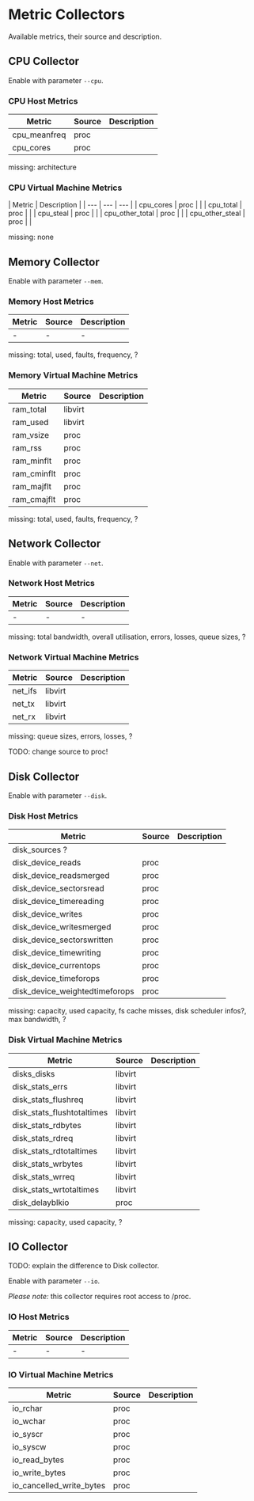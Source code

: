 # Metric Collectors

Available metrics, their source and description.

## CPU Collector

Enable with parameter `--cpu`.

### CPU Host Metrics

| Metric | Source | Description |
| --- | --- | --- |
| cpu_meanfreq | proc | |
| cpu_cores | proc | |

missing: architecture

### CPU Virtual Machine Metrics

| Metric | Description |
| --- | --- | --- |
| cpu_cores | proc | |
| cpu_total | proc | |
| cpu_steal | proc | |
| cpu_other_total | proc | |
| cpu_other_steal | proc | |

missing: none

## Memory Collector

Enable with parameter `--mem`.

### Memory Host Metrics

| Metric | Source | Description |
| --- | --- | --- |
| - | - | - |

missing: total, used, faults, frequency, ?

### Memory Virtual Machine Metrics

| Metric | Source | Description |
| --- | --- | --- |
| ram_total | libvirt | |
| ram_used | libvirt | |
| ram_vsize | proc | |
| ram_rss | proc | |
| ram_minflt | proc | |
| ram_cminflt | proc | |
| ram_majflt | proc | |
| ram_cmajflt | proc | |

missing: total, used, faults, frequency, ?

## Network Collector

Enable with parameter `--net`.

### Network Host Metrics

| Metric | Source | Description |
| --- | --- | --- |
| - | - | - |

missing: total bandwidth, overall utilisation, errors, losses, queue sizes, ?

### Network Virtual Machine Metrics

| Metric | Source | Description |
| --- | --- | --- |
| net_ifs | libvirt | |
| net_tx | libvirt | |
| net_rx | libvirt | |

missing: queue sizes, errors, losses, ?

TODO: change source to proc!

## Disk Collector

Enable with parameter `--disk`.

### Disk Host Metrics

| Metric | Source | Description |
| --- | --- | --- |
| disk_sources ? | | |
| disk_device_reads | proc | |
| disk_device_readsmerged | proc | |
| disk_device_sectorsread | proc | |
| disk_device_timereading | proc | |
| disk_device_writes | proc | |
| disk_device_writesmerged | proc | |
| disk_device_sectorswritten | proc | |
| disk_device_timewriting | proc | |
| disk_device_currentops | proc | |
| disk_device_timeforops | proc | |
| disk_device_weightedtimeforops | proc | |

missing: capacity, used capacity, fs cache misses, disk scheduler infos?, max bandwidth, ?

### Disk Virtual Machine Metrics

| Metric | Source | Description |
| --- | --- | --- |
| disks_disks | libvirt | |
| disk_stats_errs | libvirt | |
| disk_stats_flushreq | libvirt | |
| disk_stats_flushtotaltimes | libvirt | |
| disk_stats_rdbytes | libvirt | |
| disk_stats_rdreq | libvirt | |
| disk_stats_rdtotaltimes | libvirt | |
| disk_stats_wrbytes | libvirt | |
| disk_stats_wrreq | libvirt | |
| disk_stats_wrtotaltimes | libvirt | |
| disk_delayblkio | proc | |

missing: capacity, used capacity, ?

## IO Collector

TODO:  explain the difference to Disk collector.

Enable with parameter `--io`.

*Please note:* this collector requires root access to /proc.

### IO Host Metrics

| Metric | Source | Description |
| --- | --- | --- |
| - | - | - |

### IO Virtual Machine Metrics

| Metric | Source | Description |
| --- | --- | --- |
| io_rchar | proc | |
| io_wchar | proc | |
| io_syscr | proc | |
| io_syscw | proc | |
| io_read_bytes | proc | |
| io_write_bytes | proc | |
| io_cancelled_write_bytes | proc | |